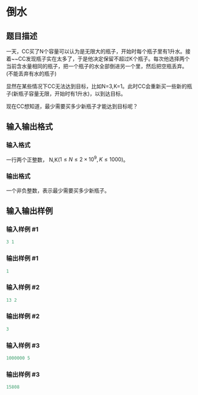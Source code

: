 # 倒水

## 题目描述

一天，CC买了N个容量可以认为是无限大的瓶子，开始时每个瓶子里有1升水。接着~~CC发现瓶子实在太多了，于是他决定保留不超过K个瓶子。每次他选择两个当前含水量相同的瓶子，把一个瓶子的水全部倒进另一个里，然后把空瓶丢弃。(不能丢弃有水的瓶子)

显然在某些情况下CC无法达到目标，比如N=3,K=1。此时CC会重新买一些新的瓶子(新瓶子容量无限，开始时有1升水)，以到达目标。

现在CC想知道，最少需要买多少新瓶子才能达到目标呢？

## 输入输出格式

### 输入格式

一行两个正整数， N,K($1\le N\le 2\times 10^9,K\le 1000$)。

### 输出格式

一个非负整数，表示最少需要买多少新瓶子。

## 输入输出样例

### 输入样例 #1

```cpp
3 1

```
### 输出样例 #1

```cpp
1

```
### 输入样例 #2

```cpp
13 2
```


### 输出样例 #2

```cpp
3
```


### 输入样例 #3

```cpp
1000000 5
```


### 输出样例 #3

```cpp
15808
```


